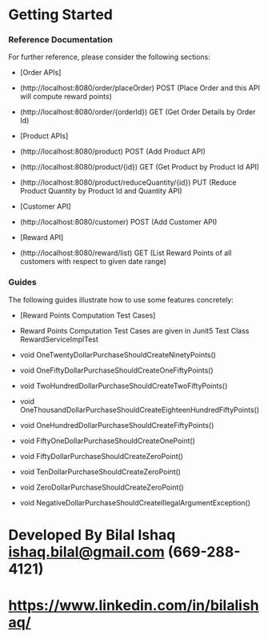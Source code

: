 # Getting Started

### Reference Documentation

For further reference, please consider the following sections:

* [Order APIs]
* (http://localhost:8080/order/placeOrder) POST (Place Order and this API will compute reward points)
* (http://localhost:8080/order/{orderId})  GET  (Get Order Details by Order Id)

* [Product APIs]
* (http://localhost:8080/product) POST (Add Product API)
* (http://localhost:8080/product/{id}) GET (Get Product by Product Id API)
* (http://localhost:8080/product/reduceQuantity/{id}) PUT (Reduce Product Quantity by Product Id and Quantity API)

* [Customer API]
* (http://localhost:8080/customer) POST (Add Customer API)

* [Reward API]
* (http://localhost:8080/reward/list) GET (List Reward Points of all customers with respect to given date range)
### Guides

The following guides illustrate how to use some features concretely:

* [Reward Points Computation Test Cases]
  
* Reward Points Computation Test Cases are given in Junit5 Test Class RewardServiceImplTest

*  void OneTwentyDollarPurchaseShouldCreateNinetyPoints()
*  void OneFiftyDollarPurchaseShouldCreateOneFiftyPoints()
*  void TwoHundredDollarPurchaseShouldCreateTwoFiftyPoints()
*  void OneThousandDollarPurchaseShouldCreateEighteenHundredFiftyPoints()
*  void OneHundredDollarPurchaseShouldCreateFiftyPoints()
*  void FiftyOneDollarPurchaseShouldCreateOnePoint()
*  void FiftyDollarPurchaseShouldCreateZeroPoint()
*  void TenDollarPurchaseShouldCreateZeroPoint()
*  void ZeroDollarPurchaseShouldCreateZeroPoint()
*  void NegativeDollarPurchaseShouldCreateIllegalArgumentException()

# Developed By Bilal Ishaq ishaq.bilal@gmail.com (669-288-4121) 
# https://www.linkedin.com/in/bilalishaq/
